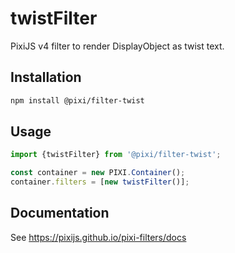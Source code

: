 # twistFilter

PixiJS v4 filter to render DisplayObject as twist text.

## Installation

```bash
npm install @pixi/filter-twist
```

## Usage

```js
import {twistFilter} from '@pixi/filter-twist';

const container = new PIXI.Container();
container.filters = [new twistFilter()];
```

## Documentation

See https://pixijs.github.io/pixi-filters/docs